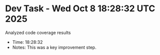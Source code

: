 # Dev Task - Wed Oct  8 18:28:32 UTC 2025
Analyzed code coverage results
- Time: 18:28:32
- Notes: This was a key improvement step.
